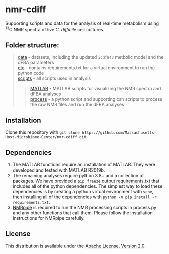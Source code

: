 # nmr-cdiff
Supporting scripts and data for the analysis of real-time metabolism using <sup>13</sup>C NMR spectra of live _C. difficile_ cell cultures.

## Folder structure:
> [data](data) - datasets, including the updated `icdf843` metbolic model and the dFBA parameters  
> [etc](etc) - contains requirements.txt for a virtual environment to run the python code  
> [scripts](scripts) - all scripts used in analysis  
> > [MATLAB](scripts/MATLAB) - MATLAB scripts for visualizing the NMR spectra and dFBA analyses  
> > [process](scripts/process) - a python script and supporting csh scripts to process the raw NMR files and run the dFBA analyses  
 
## Installation
Clone this repository with `git clone https://github.com/Massachusetts-Host-Microbiome-Center/nmr-cdiff.git`

## Dependencies
1. The MATLAB functions require an installation of MATLAB. They were developed and tested with MATLAB R2019b.
2. The remaining analyses require python 3.8+ and a collection of packages. We have provided a `pip freeze` output [requirements.txt](etc/requirements.txt) that includes all of the python dependencies. The simplest way to load these dependencies is by creating a python virtual environment with `venv`, then installing all of the dependencies with `python -m pip install -r requirements.txt`.
3. [NMRpipe](https://www.ibbr.umd.edu/nmrpipe/install.html) is required to run the NMR processing scripts in process.py and any other functions that call them. Please follow the installation instructions for NMRpipe carefully.

## License
This distribution is available under the [Apache License, Version 2.0](LICENSE).
